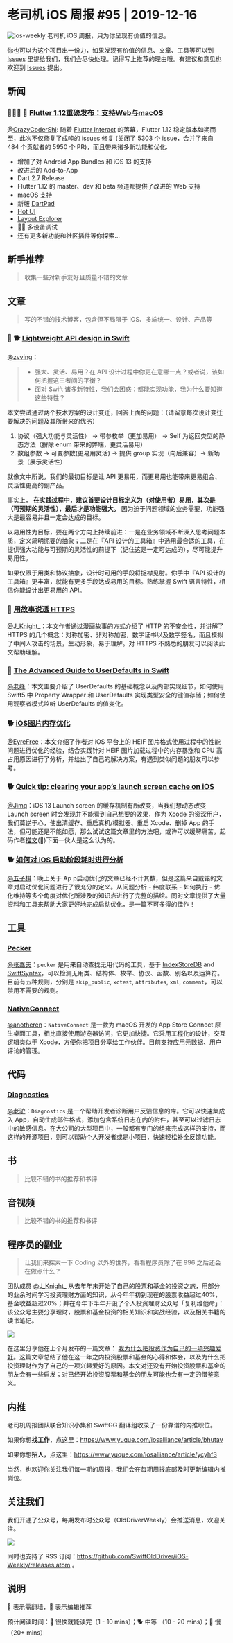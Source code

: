 # 老司机 iOS 周报 #95 | 2019-12-16

![ios-weekly](https://github.com/SwiftOldDriver/iOS-Weekly/blob/master/assets/ios-weekly.png?raw=true)
老司机 iOS 周报，只为你呈现有价值的信息。

你也可以为这个项目出一份力，如果发现有价值的信息、文章、工具等可以到 [Issues](https://github.com/SwiftOldDriver/iOS-Weekly/issues) 里提给我们，我们会尽快处理。记得写上推荐的理由哦。有建议和意见也欢迎到 [Issues](https://github.com/SwiftOldDriver/iOS-Weekly/issues) 提出。

## 新闻

### 🌟🌟🌟 🐢 [Flutter 1.12重磅发布：支持Web与macOS](https://mp.weixin.qq.com/s/-ZNHZWoNZj1P9dcAIRpbyg)

[@CrazyCoderShi](https://github.com/CrazyCoderShi): 随着 [Flutter Interact](https://mp.weixin.qq.com/s/EEIwryZaQh3uEv5vzTHZ5Q) 的落幕，Flutter 1.12 稳定版本如期而至，此次不仅修复了成吨的 issues 修复 (关闭了 5303 个 issue，合并了来自 484 个贡献者的 5950 个 PR)，而且带来诸多新功能和优化.

- 增加了对 Android App Bundles 和 iOS 13 的支持
- 改进后的 Add-to-App
- Dart 2.7 Release
- Flutter 1.12 的 master、dev 和 beta 频道都提供了改进的 Web 支持
- macOS 支持
- 新版 [DartPad](https://dartpad.dev/)
- [Hot UI](https://github.com/flutter/flutter-intellij/wiki/HotUI-Getting-Started-instructions)
- [Layout Explorer](https://flutter.dev/docs/development/tools/devtools/inspector#flutter-layout-explorer)
- 🌟🌟 多设备调试
- 还有更多新功能和社区插件等你探索...



## 新手推荐

> 收集一些对新手友好且质量不错的文章

## 文章

> 写的不错的技术博客，包含但不局限于 iOS、多端统一、设计、产品等



### 🌟 🐕 [Lightweight API design in Swift](https://www.swiftbysundell.com/articles/lightweight-api-design-in-swift/)
[@zvving](https://github.com/zvving)：
> - 强大、灵活、易用？在 API 设计过程中你更在意哪一点？或者说，该如何把握这三者间的平衡？
> - 面对 Swift 诸多新特性，我们会困惑：都能实现功能，我为什么要知道这些特性？

本文尝试通过两个技术方案的设计变迁，回答上面的问题：（请留意每次设计变迁要解决的问题及其所带来的优劣）
1. 协议（强大功能与灵活性） -> 带参枚举（更加易用） -> Self 为返回类型的静态方法（摒除 enum 带来的弊端，更灵活易用）
2. 数组参数 -> 可变参数(更易用灵活) -> 提供 group 实现（向后兼容）-> 新场景（展示灵活性）

就像文中所说，我们的最初目标是让 API 更易用，而更易用也能带来更易组合、灵活性更高的副产品。

事实上， **在实践过程中，建议首要设计目标定义为（对使用者）易用，其次是（可预期的灵活性），最后才是功能强大。** 因为迫于问题领域的业务需要，功能强大是最容易并且一定会达成的目标。

以易用性为目标，要在两个方向上持续前进：一是在业务领域不断深入思考问题本质，定义简明扼要的抽象；二是在『API 设计的工具箱』中选用最合适的工具，在提供强大功能与可预期的灵活性的前提下（记住这是一定可达成的），尽可能提升易用性。

如果仅限于用类和协议抽象，设计时可用的手段将捉襟见肘。你手中『API 设计的工具箱』更丰富，就能有更多手段达成易用的目标。熟练掌握 Swift 语言特性，相信你能设计出更易用的 API。

### 🐎 [用故事说透 HTTPS](https://mp.weixin.qq.com/s/MfvUuitrF8MN16nxyZNB8A)

[@J_Knight_](https://github.com/knightsj)：本文作者通过漫画故事的方式介绍了 HTTP 的不安全性，并讲解了 HTTPS 的几个概念：对称加密、非对称加密，数字证书以及数字签名，而且模拟了中间人攻击的场景，生动形象，易于理解。对 HTTPS 不熟悉的朋友可以阅读此文帮助理解。


### 🐎 [The Advanced Guide to UserDefaults in Swift](https://www.vadimbulavin.com/advanced-guide-to-userdefaults-in-swift/)

[@老峰](https://GesanTung.github.io/)：本文主要介绍了 UserDefaults 的基础概念以及内部实现细节，如何使用 Swift5 中 Property Wrapper 和 UserDefaults 实现类型安全的键值存储；如何使用观察者模式监听 UserDefaults 的值变化。


### 🐕 [iOS图片内存优化](https://juejin.im/post/5ddc8258518825734f2b8eb2)

[@EyreFree](https://github.com/EyreFree)：本文介绍了作者对 iOS 平台上的 HEIF 图片格式使用过程中的性能问题进行优化的经验，结合实践针对 HEIF 图片加载过程中的内存暴涨和 CPU 高占用原因进行了分析，并给出了自己的解决方案，有遇到类似问题的朋友可以参考。

### 🐕 [Quick tip: clearing your app’s launch screen cache on iOS](https://rambo.codes/ios/quick-tip/2019/12/09/clearing-your-apps-launch-screen-cache-on-ios.html)

[@Jimq](https://github.com/waz0820)：iOS 13 Launch screen 的缓存机制有所改变，当我们想动态改变 Launch screen 时会发现并不能看到自己想要的效果，作为 Xcode 的资深用户，我们莫逆于心，使出清缓存、重启真机/模拟器、重启 Xcode、删掉 App 的手法，但可能还是不能如愿，那么试试这篇文章里的方法吧，或许可以缓解痛苦，起码作者[推文](https://twitter.com/_inside/status/1204102470999400449)(🚧)下面一伙人是这么认为的。

### 🐕 [如何对 iOS 启动阶段耗时进行分析](https://www.jianshu.com/p/c0c4f19d317f)

[@五子棋](https://satanwoo.github.io)：晚上关于 Ap p启动优化的文章已经不计其数，但是这篇来自戴铭的文章对启动优化问题进行了很充分的定义。从问题分析 - 纬度联系 - 如何执行 - 优化维持等多个角度对优化所涉及的知识点进行了完整的描绘。同时文章提供了大量资料和工具来帮助大家更好地完成启动优化，是一篇不可多得的佳作！


## 工具

### [Pecker](https://github.com/woshiccm/Pecker)

[@张嘉夫](https://github.com/josephchang10)：`pecker` 是用来自动查找无用代码的工具，基于 [IndexStoreDB](https://github.com/apple/indexstore-db.git) and [SwiftSyntax](https://github.com/apple/swift-syntax.git)，可以检测无用类、结构体、枚举、协议、函数、别名以及运算符。目前有五种规则，分别是 `skip_public`, `xctest`, `attributes`, `xml`, `comment`，可以禁用不需要的规则。

### [NativeConnect](https://nativeconnect.app/blog/official-launch/)

[@anotheren](https://github.com/anotheren)：`NativeConnect` 是一款为 macOS 开发的 App Store Connect 原生桌面工具，相比直接使用游览器访问，它更加快捷。它采用工程化的设计，交互逻辑类似于 Xcode，方便你把项目分享给工作伙伴。目前支持应用元数据、用户评论的管理。

## 代码

### [Diagnostics](https://github.com/WeTransfer/Diagnostics)

[@老驴](https://www.weibo.com/6090610445)：`Diagnostics` 是一个帮助开发者诊断用户反馈信息的库。它可以快速集成入 App，自动生成邮件格式，添加包含系统日志在内的附件，甚至可以过滤日志中的敏感信息。在大公司的大型项目中，一般都有专门的组来完成这样的支持，而这样的开源项目，则可以帮助个人开发者或是小项目，快速轻松补全反馈功能。

## 书

> 比较不错的书的推荐和书评

## 音视频

> 比较不错的书的推荐和书评

## 程序员的副业

> 让我们来探索一下 Coding 以外的世界，看看程序员除了在 996 之后还会在做点什么？

团队成员 [@J_Knight_](https://weibo.com/1929625262/profile?topnav=1&wvr=6) 从去年年末开始了自己的股票和基金的投资之旅，用部分的业余时间学习投资理财方面的知识，从今年年初到现在的股票收益超过40%，基金收益超过20%；并在今年下半年开设了个人投资理财公众号「复利维他命」：该公众号主要分享理财，股票和基金投资的相关知识和实战经验，以及相关书籍的读书笔记。

![](https://fuli-blog.oss-cn-shanghai.aliyuncs.com/id/qrcode-258.jpg)

在这里分享他在上个月发布的一篇文章： [我为什么把投资作为自己的一项兴趣爱好](https://mp.weixin.qq.com/s/Vrp0DZssNb4vkiF04rlBBw)。这篇文章总结了他在这一年之内投资股票和基金的心得和体会，以及为什么把投资理财作为了自己的一项兴趣爱好的原因。本文对还没有开始投资股票和基金的朋友会有一些启发；对已经开始投资股票和基金的朋友可能也会有一定的借鉴意义。


## 内推

老司机周报团队联合知识小集和 SwiftGG 翻译组收录了一份靠谱的内推职位。

如果你想**找工作**，点这里：https://www.yuque.com/iosalliance/article/bhutav

如果你想**招人**，点这里：https://www.yuque.com/iosalliance/article/ycyhf3

当然，也欢迎你关注我们每一期的周报，我们会在每期周报底部及时更新编辑内推岗位。

## 关注我们

我们开通了公众号，每期发布时公众号（OldDriverWeekly）会推送消息，欢迎关注。

![](https://github.com/SwiftOldDriver/iOS-Weekly/blob/master/assets/qrcode_for_wechat.jpg?raw=true)

同时也支持了 RSS 订阅：https://github.com/SwiftOldDriver/iOS-Weekly/releases.atom 。

## 说明

🚧 表示需翻墙，🌟 表示编辑推荐

预计阅读时间：🐎 很快就能读完（1 - 10 mins）；🐕 中等 （10 - 20 mins）；🐢 慢（20+ mins）


